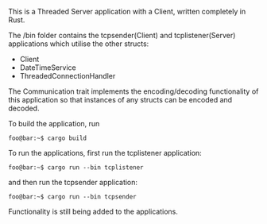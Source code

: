 This is a Threaded Server application with a Client, written completely in Rust.

The /bin folder contains the tcpsender(Client) and tcplistener(Server) applications which utilise the other structs:
- Client
- DateTimeService
- ThreadedConnectionHandler

The Communication trait implements the encoding/decoding functionality of this application so that instances of any structs can be encoded and decoded.

To build the application, run
```
foo@bar:~$ cargo build
```

To run the applications, first run the tcplistener application:
```
foo@bar:~$ cargo run --bin tcplistener
```
and then run the tcpsender application:
```
foo@bar:~$ cargo run --bin tcpsender
```

Functionality is still being added to the applications.
